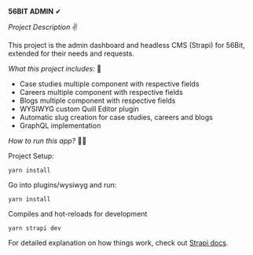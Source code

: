 **56BIT ADMIN** ✔

_Project Description_ ✌

This project is the admin dashboard and headless CMS (Strapi) for 56Bit, extended for their needs and requests.

_What this project includes:_ 👀
 - Case studies multiple component with respective fields
 - Careers multiple component with respective fields
 - Blogs multiple component with respective fields
 - WYSIWYG custom Quill Editor plugin
 - Automatic slug creation for case studies, careers and blogs
 - GraphQL implementation 

_How to run this app?_ 🐱‍🏍

Project Setup: 
```
yarn install
```

Go into plugins/wysiwyg and run:
```
yarn install
```

Compiles and hot-reloads for development
```
yarn strapi dev
```

For detailed explanation on how things work, check out [Strapi docs](https://strapi.io/documentation/developer-docs/latest/getting-started/introduction.html).